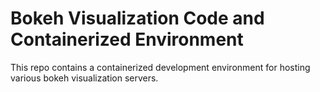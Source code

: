 # Bokeh Visualization Code and Containerized Environment

This repo contains a containerized development environment for hosting various bokeh visualization servers.